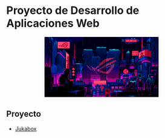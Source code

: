 # Proyecto de Desarrollo de Aplicaciones Web

<div align=center>
<img src="../extras/cyberpunk2.gif" alt="me" width="60%">
</div>

## Proyecto
- [Jukabox](https://github.com/Chugani05-JesusLugo2002/Jukabox.git)